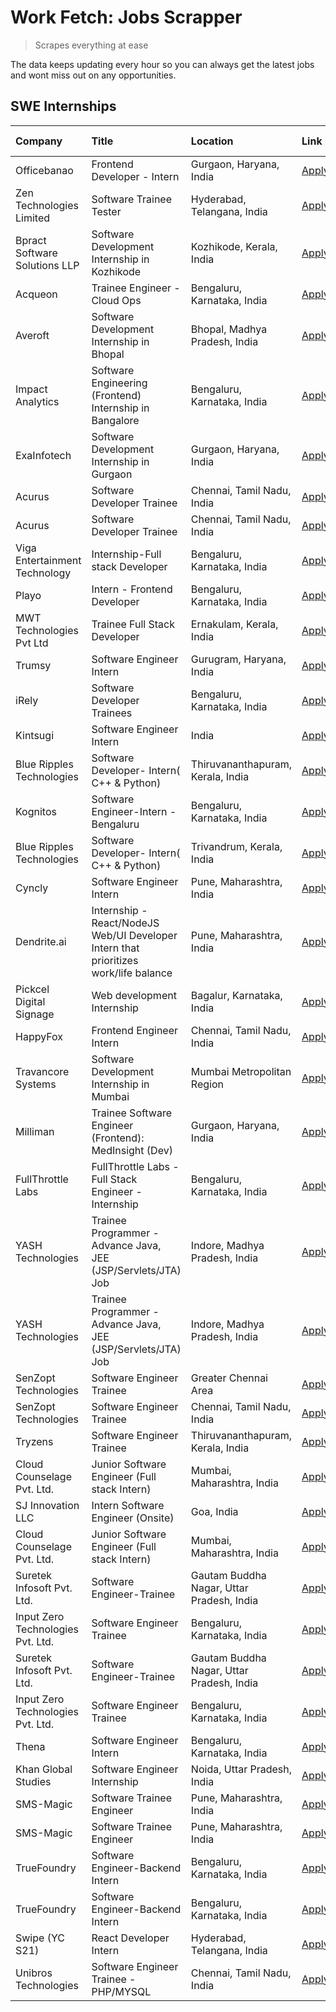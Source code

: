 # Work Fetch: Jobs Scrapper
> Scrapes everything at ease

The data keeps updating every hour so you can always get the latest jobs and wont miss out on any opportunities.

## SWE Internships
<!--START_SECTION:workfetch-->
| Company                           | Title                                                                                | Location                                  | Link                                                                                                                                                                                                                                                                                              | Date Posted   |
|:----------------------------------|:-------------------------------------------------------------------------------------|:------------------------------------------|:--------------------------------------------------------------------------------------------------------------------------------------------------------------------------------------------------------------------------------------------------------------------------------------------------|:--------------|
| Officebanao                       | Frontend Developer - Intern                                                          | Gurgaon, Haryana, India                   | [Apply](https://in.linkedin.com/jobs/view/frontend-developer-intern-at-officebanao-3871265915?position=17&pageNum=0&refId=WDjgJydocMJf6THsstkO3w%3D%3D&trackingId=eg6scNtgkmXP85Th0YR26w%3D%3D&trk=public_jobs_jserp-result_search-card)                                                          | 2024-03-28    |
| Zen Technologies Limited          | Software Trainee Tester                                                              | Hyderabad, Telangana, India               | [Apply](https://in.linkedin.com/jobs/view/software-trainee-tester-at-zen-technologies-limited-3872036112?position=13&pageNum=0&refId=WDjgJydocMJf6THsstkO3w%3D%3D&trackingId=KNg4dkE6GW%2FDGtXTPFUHTA%3D%3D&trk=public_jobs_jserp-result_search-card)                                             | 2024-03-27    |
| Bpract Software Solutions LLP     | Software Development Internship in Kozhikode                                         | Kozhikode, Kerala, India                  | [Apply](https://in.linkedin.com/jobs/view/software-development-internship-in-kozhikode-at-bpract-software-solutions-llp-3874054300?position=25&pageNum=0&refId=WDjgJydocMJf6THsstkO3w%3D%3D&trackingId=vGSKA0PW2lOGeXp%2FlS4SwA%3D%3D&trk=public_jobs_jserp-result_search-card)                   | 2024-03-27    |
| Acqueon                           | Trainee Engineer - Cloud Ops                                                         | Bengaluru, Karnataka, India               | [Apply](https://in.linkedin.com/jobs/view/trainee-engineer-cloud-ops-at-acqueon-3871481740?position=56&pageNum=0&refId=WDjgJydocMJf6THsstkO3w%3D%3D&trackingId=iwmiaXoHRaEVb%2F4GyYhRWA%3D%3D&trk=public_jobs_jserp-result_search-card)                                                           | 2024-03-27    |
| Averoft                           | Software Development Internship in Bhopal                                            | Bhopal, Madhya Pradesh, India             | [Apply](https://in.linkedin.com/jobs/view/software-development-internship-in-bhopal-at-averoft-3874051550?position=59&pageNum=0&refId=WDjgJydocMJf6THsstkO3w%3D%3D&trackingId=nNrFjmSkv5KmGzZDT8swBg%3D%3D&trk=public_jobs_jserp-result_search-card)                                              | 2024-03-27    |
| Impact Analytics                  | Software Engineering (Frontend) Internship in Bangalore                              | Bengaluru, Karnataka, India               | [Apply](https://in.linkedin.com/jobs/view/software-engineering-frontend-internship-in-bangalore-at-impact-analytics-3872535077?position=5&pageNum=0&refId=WDjgJydocMJf6THsstkO3w%3D%3D&trackingId=0K527Mn%2FmnXsMewHOTsJAA%3D%3D&trk=public_jobs_jserp-result_search-card)                        | 2024-03-26    |
| ExaInfotech                       | Software Development Internship in Gurgaon                                           | Gurgaon, Haryana, India                   | [Apply](https://in.linkedin.com/jobs/view/software-development-internship-in-gurgaon-at-exainfotech-3872534185?position=18&pageNum=0&refId=WDjgJydocMJf6THsstkO3w%3D%3D&trackingId=133cBUWZUJpEXbcsSHOaJQ%3D%3D&trk=public_jobs_jserp-result_search-card)                                         | 2024-03-26    |
| Acurus                            | Software Developer Trainee                                                           | Chennai, Tamil Nadu, India                | [Apply](https://in.linkedin.com/jobs/view/software-developer-trainee-at-acurus-3871400616?position=28&pageNum=0&refId=WDjgJydocMJf6THsstkO3w%3D%3D&trackingId=6%2B6PGw41MN1UY0mrP6FxKw%3D%3D&trk=public_jobs_jserp-result_search-card)                                                            | 2024-03-26    |
| Acurus                            | Software Developer Trainee                                                           | Chennai, Tamil Nadu, India                | [Apply](https://in.linkedin.com/jobs/view/software-developer-trainee-at-acurus-3871400616?position=3&pageNum=2&refId=ycgiH%2F6KIZ6ldilhn7uzwA%3D%3D&trackingId=KVqaoQ3fafRGJ%2BXOQZlCRA%3D%3D&trk=public_jobs_jserp-result_search-card)                                                           | 2024-03-26    |
| Viga Entertainment Technology     | Internship-Full stack Developer                                                      | Bengaluru, Karnataka, India               | [Apply](https://in.linkedin.com/jobs/view/internship-full-stack-developer-at-viga-entertainment-technology-3870669789?position=40&pageNum=0&refId=WDjgJydocMJf6THsstkO3w%3D%3D&trackingId=C6%2BV3VrKHSfa%2B8qRUyM5Iw%3D%3D&trk=public_jobs_jserp-result_search-card)                              | 2024-03-25    |
| Playo                             | Intern - Frontend Developer                                                          | Bengaluru, Karnataka, India               | [Apply](https://in.linkedin.com/jobs/view/intern-frontend-developer-at-playo-3864131172?position=8&pageNum=0&refId=WDjgJydocMJf6THsstkO3w%3D%3D&trackingId=qBpFWW7Lgz8CHv38DtS5pQ%3D%3D&trk=public_jobs_jserp-result_search-card)                                                                 | 2024-03-22    |
| MWT Technologies Pvt Ltd          | Trainee Full Stack Developer                                                         | Ernakulam, Kerala, India                  | [Apply](https://in.linkedin.com/jobs/view/trainee-full-stack-developer-at-mwt-technologies-pvt-ltd-3863344037?position=10&pageNum=0&refId=WDjgJydocMJf6THsstkO3w%3D%3D&trackingId=t4%2Bzx6z5w3UeMpVPWNlVaA%3D%3D&trk=public_jobs_jserp-result_search-card)                                        | 2024-03-20    |
| Trumsy                            | Software Engineer Intern                                                             | Gurugram, Haryana, India                  | [Apply](https://in.linkedin.com/jobs/view/software-engineer-intern-at-trumsy-3864795201?position=43&pageNum=0&refId=WDjgJydocMJf6THsstkO3w%3D%3D&trackingId=%2FJdaPOIfA3AM1c69JLcyfA%3D%3D&trk=public_jobs_jserp-result_search-card)                                                              | 2024-03-20    |
| iRely                             | Software Developer Trainees                                                          | Bengaluru, Karnataka, India               | [Apply](https://in.linkedin.com/jobs/view/software-developer-trainees-at-irely-3860566039?position=3&pageNum=0&refId=WDjgJydocMJf6THsstkO3w%3D%3D&trackingId=4lGhSRfIIXJDxjcXY3hgoQ%3D%3D&trk=public_jobs_jserp-result_search-card)                                                               | 2024-03-18    |
| Kintsugi                          | Software Engineer Intern                                                             | India                                     | [Apply](https://in.linkedin.com/jobs/view/software-engineer-intern-at-kintsugi-3857074071?position=39&pageNum=0&refId=WDjgJydocMJf6THsstkO3w%3D%3D&trackingId=hKXywxDN0MqWlOrQOJFqQg%3D%3D&trk=public_jobs_jserp-result_search-card)                                                              | 2024-03-16    |
| Blue Ripples Technologies         | Software Developer- Intern( C++ & Python)                                            | Thiruvananthapuram, Kerala, India         | [Apply](https://in.linkedin.com/jobs/view/software-developer-intern-c%2B%2B-python-at-blue-ripples-technologies-3855594494?position=20&pageNum=0&refId=WDjgJydocMJf6THsstkO3w%3D%3D&trackingId=9Pr%2BoE%2BaE3uW5%2BsX9DQ1ww%3D%3D&trk=public_jobs_jserp-result_search-card)                       | 2024-03-14    |
| Kognitos                          | Software Engineer-Intern -Bengaluru                                                  | Bengaluru, Karnataka, India               | [Apply](https://in.linkedin.com/jobs/view/software-engineer-intern-bengaluru-at-kognitos-3855361239?position=7&pageNum=0&refId=WDjgJydocMJf6THsstkO3w%3D%3D&trackingId=8OsDtJPHY8KeaX35EMQcJw%3D%3D&trk=public_jobs_jserp-result_search-card)                                                     | 2024-03-13    |
| Blue Ripples Technologies         | Software Developer- Intern( C++  & Python)                                           | Trivandrum, Kerala, India                 | [Apply](https://in.linkedin.com/jobs/view/software-developer-intern-c%2B%2B-python-at-blue-ripples-technologies-3856150730?position=19&pageNum=0&refId=WDjgJydocMJf6THsstkO3w%3D%3D&trackingId=5TXct4jFadsGOMOJZQ1FjA%3D%3D&trk=public_jobs_jserp-result_search-card)                             | 2024-03-13    |
| Cyncly                            | Software Engineer Intern                                                             | Pune, Maharashtra, India                  | [Apply](https://in.linkedin.com/jobs/view/software-engineer-intern-at-cyncly-3853990178?position=23&pageNum=0&refId=WDjgJydocMJf6THsstkO3w%3D%3D&trackingId=N8M7VsKD%2BW7m1cVaDp58Jw%3D%3D&trk=public_jobs_jserp-result_search-card)                                                              | 2024-03-13    |
| Dendrite.ai                       | Internship - React/NodeJS Web/UI Developer Intern that prioritizes work/life balance | Pune, Maharashtra, India                  | [Apply](https://in.linkedin.com/jobs/view/internship-react-nodejs-web-ui-developer-intern-that-prioritizes-work-life-balance-at-dendrite-ai-3853583200?position=37&pageNum=0&refId=WDjgJydocMJf6THsstkO3w%3D%3D&trackingId=0logDrhxYiRwzJzRrWI6HQ%3D%3D&trk=public_jobs_jserp-result_search-card) | 2024-03-12    |
| Pickcel Digital Signage           | Web development Internship                                                           | Bagalur, Karnataka, India                 | [Apply](https://in.linkedin.com/jobs/view/web-development-internship-at-pickcel-digital-signage-3849506118?position=55&pageNum=0&refId=WDjgJydocMJf6THsstkO3w%3D%3D&trackingId=KUk0omdMZoFJfkPN7mjjIA%3D%3D&trk=public_jobs_jserp-result_search-card)                                             | 2024-03-08    |
| HappyFox                          | Frontend Engineer Intern                                                             | Chennai, Tamil Nadu, India                | [Apply](https://in.linkedin.com/jobs/view/frontend-engineer-intern-at-happyfox-3848357951?position=45&pageNum=0&refId=WDjgJydocMJf6THsstkO3w%3D%3D&trackingId=3wv%2FhLTAo0xXFAsfN7dm0w%3D%3D&trk=public_jobs_jserp-result_search-card)                                                            | 2024-03-07    |
| Travancore Systems                | Software Development Internship in Mumbai                                            | Mumbai Metropolitan Region                | [Apply](https://in.linkedin.com/jobs/view/software-development-internship-in-mumbai-at-travancore-systems-3847706952?position=46&pageNum=0&refId=WDjgJydocMJf6THsstkO3w%3D%3D&trackingId=jB7K%2B1saVvmOuO17MsxLSw%3D%3D&trk=public_jobs_jserp-result_search-card)                                 | 2024-03-05    |
| Milliman                          | Trainee Software Engineer (Frontend): MedInsight (Dev)                               | Gurgaon, Haryana, India                   | [Apply](https://in.linkedin.com/jobs/view/trainee-software-engineer-frontend-medinsight-dev-at-milliman-3792874280?position=11&pageNum=0&refId=WDjgJydocMJf6THsstkO3w%3D%3D&trackingId=wC6Ixz3rZkfkMCUTXhV%2F2Q%3D%3D&trk=public_jobs_jserp-result_search-card)                                   | 2024-03-01    |
| FullThrottle Labs                 | FullThrottle Labs - Full Stack Engineer - Internship                                 | Bengaluru, Karnataka, India               | [Apply](https://in.linkedin.com/jobs/view/fullthrottle-labs-full-stack-engineer-internship-at-fullthrottle-labs-3829636016?position=60&pageNum=0&refId=WDjgJydocMJf6THsstkO3w%3D%3D&trackingId=xJKTXS9lHeJaLtUGAUooFg%3D%3D&trk=public_jobs_jserp-result_search-card)                             | 2024-02-17    |
| YASH Technologies                 | Trainee Programmer - Advance Java, JEE (JSP/Servlets/JTA) Job                        | Indore, Madhya Pradesh, India             | [Apply](https://in.linkedin.com/jobs/view/trainee-programmer-advance-java-jee-jsp-servlets-jta-job-at-yash-technologies-3811759183?position=27&pageNum=0&refId=WDjgJydocMJf6THsstkO3w%3D%3D&trackingId=FPuUYgQ3UXkytibOcpcCPg%3D%3D&trk=public_jobs_jserp-result_search-card)                     | 2024-02-13    |
| YASH Technologies                 | Trainee Programmer - Advance Java, JEE (JSP/Servlets/JTA) Job                        | Indore, Madhya Pradesh, India             | [Apply](https://in.linkedin.com/jobs/view/trainee-programmer-advance-java-jee-jsp-servlets-jta-job-at-yash-technologies-3811759183?position=2&pageNum=2&refId=ycgiH%2F6KIZ6ldilhn7uzwA%3D%3D&trackingId=XbyJPBShE3jp6w5qcW8IWA%3D%3D&trk=public_jobs_jserp-result_search-card)                    | 2024-02-13    |
| SenZopt Technologies              | Software Engineer Trainee                                                            | Greater Chennai Area                      | [Apply](https://in.linkedin.com/jobs/view/software-engineer-trainee-at-senzopt-technologies-3827688781?position=38&pageNum=0&refId=WDjgJydocMJf6THsstkO3w%3D%3D&trackingId=qfEoHOXfEj7%2Fncr9PurIuQ%3D%3D&trk=public_jobs_jserp-result_search-card)                                               | 2024-02-12    |
| SenZopt Technologies              | Software Engineer Trainee                                                            | Chennai, Tamil Nadu, India                | [Apply](https://in.linkedin.com/jobs/view/software-engineer-trainee-at-senzopt-technologies-3827686880?position=54&pageNum=0&refId=WDjgJydocMJf6THsstkO3w%3D%3D&trackingId=e6L2lOaI%2FnI9eqfoZqD6yg%3D%3D&trk=public_jobs_jserp-result_search-card)                                               | 2024-02-12    |
| Tryzens                           | Software Engineer Trainee                                                            | Thiruvananthapuram, Kerala, India         | [Apply](https://in.linkedin.com/jobs/view/software-engineer-trainee-at-tryzens-3809363491?position=41&pageNum=0&refId=WDjgJydocMJf6THsstkO3w%3D%3D&trackingId=eZuPiAKS%2B2Gi8jsCooSjXA%3D%3D&trk=public_jobs_jserp-result_search-card)                                                            | 2024-01-18    |
| Cloud Counselage Pvt. Ltd.        | Junior Software Engineer (Full stack Intern)                                         | Mumbai, Maharashtra, India                | [Apply](https://in.linkedin.com/jobs/view/junior-software-engineer-full-stack-intern-at-cloud-counselage-pvt-ltd-3803132814?position=32&pageNum=0&refId=WDjgJydocMJf6THsstkO3w%3D%3D&trackingId=QFltELYoAxtgSXM3KxOmHg%3D%3D&trk=public_jobs_jserp-result_search-card)                            | 2024-01-11    |
| SJ Innovation LLC                 | Intern Software Engineer (Onsite)                                                    | Goa, India                                | [Apply](https://in.linkedin.com/jobs/view/intern-software-engineer-onsite-at-sj-innovation-llc-3799959011?position=47&pageNum=0&refId=WDjgJydocMJf6THsstkO3w%3D%3D&trackingId=hRwHxJ443z665EDmFoUMrw%3D%3D&trk=public_jobs_jserp-result_search-card)                                              | 2024-01-11    |
| Cloud Counselage Pvt. Ltd.        | Junior Software Engineer (Full stack Intern)                                         | Mumbai, Maharashtra, India                | [Apply](https://in.linkedin.com/jobs/view/junior-software-engineer-full-stack-intern-at-cloud-counselage-pvt-ltd-3803132814?position=7&pageNum=2&refId=ycgiH%2F6KIZ6ldilhn7uzwA%3D%3D&trackingId=ho2H%2BBJj6ddw%2BGzSGeohBg%3D%3D&trk=public_jobs_jserp-result_search-card)                       | 2024-01-11    |
| Suretek Infosoft Pvt. Ltd.        | Software Engineer-Trainee                                                            | Gautam Buddha Nagar, Uttar Pradesh, India | [Apply](https://in.linkedin.com/jobs/view/software-engineer-trainee-at-suretek-infosoft-pvt-ltd-3800934643?position=29&pageNum=0&refId=WDjgJydocMJf6THsstkO3w%3D%3D&trackingId=lYqvqWE9Sf%2BFuFJZeADR5Q%3D%3D&trk=public_jobs_jserp-result_search-card)                                           | 2024-01-09    |
| Input Zero Technologies Pvt. Ltd. | Software Engineer Trainee                                                            | Bengaluru, Karnataka, India               | [Apply](https://in.linkedin.com/jobs/view/software-engineer-trainee-at-input-zero-technologies-pvt-ltd-3800927643?position=34&pageNum=0&refId=WDjgJydocMJf6THsstkO3w%3D%3D&trackingId=BVr9VX4L%2FSvatQHqh3UKOg%3D%3D&trk=public_jobs_jserp-result_search-card)                                    | 2024-01-09    |
| Suretek Infosoft Pvt. Ltd.        | Software Engineer-Trainee                                                            | Gautam Buddha Nagar, Uttar Pradesh, India | [Apply](https://in.linkedin.com/jobs/view/software-engineer-trainee-at-suretek-infosoft-pvt-ltd-3800934643?position=4&pageNum=2&refId=ycgiH%2F6KIZ6ldilhn7uzwA%3D%3D&trackingId=n64z3EhlApYCaNHwpZ9VZA%3D%3D&trk=public_jobs_jserp-result_search-card)                                            | 2024-01-09    |
| Input Zero Technologies Pvt. Ltd. | Software Engineer Trainee                                                            | Bengaluru, Karnataka, India               | [Apply](https://in.linkedin.com/jobs/view/software-engineer-trainee-at-input-zero-technologies-pvt-ltd-3800927643?position=9&pageNum=2&refId=ycgiH%2F6KIZ6ldilhn7uzwA%3D%3D&trackingId=qYfwZCKfb8WO7XhEv30%2ByQ%3D%3D&trk=public_jobs_jserp-result_search-card)                                   | 2024-01-09    |
| Thena                             | Software Engineer Intern                                                             | Bengaluru, Karnataka, India               | [Apply](https://in.linkedin.com/jobs/view/software-engineer-intern-at-thena-3778731751?position=22&pageNum=0&refId=WDjgJydocMJf6THsstkO3w%3D%3D&trackingId=N3aMyLAJFKSu9ETJEDC%2F%2FA%3D%3D&trk=public_jobs_jserp-result_search-card)                                                             | 2023-12-05    |
| Khan Global Studies               | Software Engineer Internship                                                         | Noida, Uttar Pradesh, India               | [Apply](https://in.linkedin.com/jobs/view/software-engineer-internship-at-khan-global-studies-3766942197?position=57&pageNum=0&refId=WDjgJydocMJf6THsstkO3w%3D%3D&trackingId=H48ML3xK9YzudH7Cay0WKw%3D%3D&trk=public_jobs_jserp-result_search-card)                                               | 2023-11-27    |
| SMS-Magic                         | Software Trainee Engineer                                                            | Pune, Maharashtra, India                  | [Apply](https://in.linkedin.com/jobs/view/software-trainee-engineer-at-sms-magic-3761409781?position=33&pageNum=0&refId=WDjgJydocMJf6THsstkO3w%3D%3D&trackingId=6QDGSlNx4jiKHCmgvrvxgg%3D%3D&trk=public_jobs_jserp-result_search-card)                                                            | 2023-11-16    |
| SMS-Magic                         | Software Trainee Engineer                                                            | Pune, Maharashtra, India                  | [Apply](https://in.linkedin.com/jobs/view/software-trainee-engineer-at-sms-magic-3761409781?position=8&pageNum=2&refId=ycgiH%2F6KIZ6ldilhn7uzwA%3D%3D&trackingId=xVfpIqz0FzZ8izcsb%2B2aHQ%3D%3D&trk=public_jobs_jserp-result_search-card)                                                         | 2023-11-16    |
| TrueFoundry                       | Software Engineer-Backend Intern                                                     | Bengaluru, Karnataka, India               | [Apply](https://in.linkedin.com/jobs/view/software-engineer-backend-intern-at-truefoundry-3779508170?position=35&pageNum=0&refId=WDjgJydocMJf6THsstkO3w%3D%3D&trackingId=9SwvrTfp7kngxOKhe2Czjw%3D%3D&trk=public_jobs_jserp-result_search-card)                                                   | 2023-11-10    |
| TrueFoundry                       | Software Engineer-Backend Intern                                                     | Bengaluru, Karnataka, India               | [Apply](https://in.linkedin.com/jobs/view/software-engineer-backend-intern-at-truefoundry-3779508170?position=10&pageNum=2&refId=ycgiH%2F6KIZ6ldilhn7uzwA%3D%3D&trackingId=TguCV9tU4XTErd18njh7eQ%3D%3D&trk=public_jobs_jserp-result_search-card)                                                 | 2023-11-10    |
| Swipe (YC S21)                    | React Developer Intern                                                               | Hyderabad, Telangana, India               | [Apply](https://in.linkedin.com/jobs/view/react-developer-intern-at-swipe-yc-s21-3737600089?position=24&pageNum=0&refId=WDjgJydocMJf6THsstkO3w%3D%3D&trackingId=Ct4Bdse6ARMi4FywrAbPhg%3D%3D&trk=public_jobs_jserp-result_search-card)                                                            | 2023-10-13    |
| Unibros Technologies              | Software Engineer Trainee - PHP/MYSQL                                                | Chennai, Tamil Nadu, India                | [Apply](https://in.linkedin.com/jobs/view/software-engineer-trainee-php-mysql-at-unibros-technologies-3656599241?position=42&pageNum=0&refId=WDjgJydocMJf6THsstkO3w%3D%3D&trackingId=JoL8Sx%2FP7ozhnRrx8rEExg%3D%3D&trk=public_jobs_jserp-result_search-card)                                     | 2023-06-12    |
<!--END_SECTION:workfetch-->
